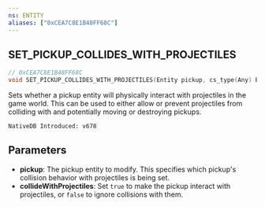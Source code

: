 ```yaml
---
ns: ENTITY
aliases: ["0xCEA7C8E1B48FF68C"]
---
```

## SET_PICKUP_COLLIDES_WITH_PROJECTILES

```c
// 0xCEA7C8E1B48FF68C
void SET_PICKUP_COLLIDES_WITH_PROJECTILES(Entity pickup, cs_type(Any) BOOL collideWithProjectiles);
```

Sets whether a pickup entity will physically interact with projectiles in the game world. This can be used to either allow or prevent projectiles from colliding with and potentially moving or destroying pickups.

```
NativeDB Introduced: v678
```

## Parameters
* **pickup**: The pickup entity to modify. This specifies which pickup's collision behavior with projectiles is being set.
* **collideWithProjectiles**: Set `true` to make the pickup interact with projectiles, or `false` to ignore collisions with them.